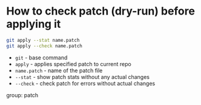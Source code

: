 # How to check patch (dry-run) before applying it

```bash
git apply --stat name.patch
git apply --check name.patch
```

- `git` - base command
- `apply` - applies specified patch to current repo
- `name.patch` - name of the patch file
- `--stat` - show patch stats without any actual changes
- `--check` - check patch for errors without actual changes

group: patch


